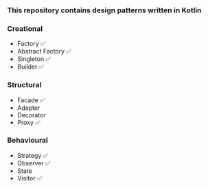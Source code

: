 ### This repository contains design patterns written in Kotlin   

### Creational
- Factory ✅
- Abstract Factory ✅
- Singleton ✅
- Builder ✅

### Structural
- Facade ✅
- Adapter
- Decorator
- Proxy ✅

### Behavioural
- Strategy ✅
- Observer ✅
- State
- Visitor ✅



